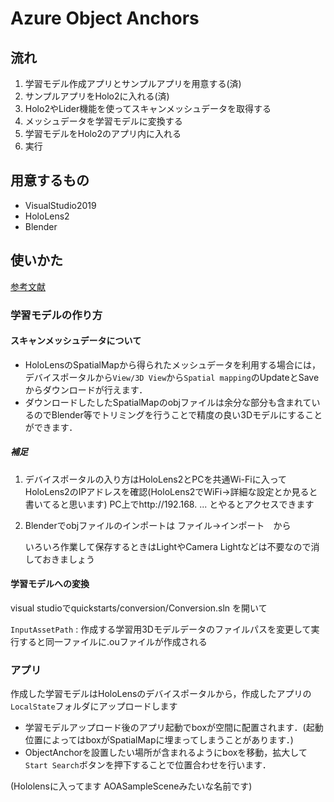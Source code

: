 # Azure Object Anchors

## 流れ

1. 学習モデル作成アプリとサンプルアプリを用意する(済)
2. サンプルアプリをHolo2に入れる(済)
3. Holo2やLider機能を使ってスキャンメッシュデータを取得する
4. メッシュデータを学習モデルに変換する
5. 学習モデルをHolo2のアプリ内に入れる
6. 実行

## 用意するもの

- VisualStudio2019
- HoloLens2
- Blender

## 使いかた

[参考文献](http://akihiro-document.azurewebsites.net/post/hololens2_azureobjectanchor_quickstart/)

### 学習モデルの作り方

#### スキャンメッシュデータについて

- HoloLensのSpatialMapから得られたメッシュデータを利用する場合には，デバイスポータルから`View/3D View`から`Spatial mapping`のUpdateとSaveからダウンロードが行えます．
- ダウンロードしたしたSpatialMapのobjファイルは余分な部分も含まれているのでBlender等でトリミングを行うことで精度の良い3Dモデルにすることができます．

##### 補足

1. デバイスポータルの入り方はHoloLens2とPCを共通Wi-Fiに入ってHoloLens2のIPアドレスを確認(HoloLens2でWiFi→詳細な設定とか見ると書いてると思います)
   PC上でhttp://192.168. ...
   とやるとアクセスできます

2. Blenderでobjファイルのインポートは
   ファイル→インポート　から

   いろいろ作業して保存するときはLightやCamera Lightなどは不要なので消しておきましょう

   

#### 学習モデルへの変換

visual studioでquickstarts/conversion/Conversion.sln を開いて

`InputAssetPath` : 作成する学習用3Dモデルデータのファイルパスを変更して実行すると同一ファイルに.ouファイルが作成される



### アプリ

作成した学習モデルはHoloLensのデバイスポータルから，作成したアプリの`LocalState`フォルダにアップロードします

- 学習モデルアップロード後のアプリ起動でboxが空間に配置されます．(起動位置によってはboxがSpatialMapに埋まってしまうことがあります．)
- ObjectAnchorを設置したい場所が含まれるようにboxを移動，拡大して`Start Search`ボタンを押下することで位置合わせを行います．

(Hololensに入ってます AOASampleSceneみたいな名前です)
